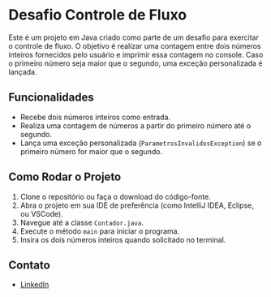 # Desafio Controle de Fluxo

Este é um projeto em Java criado como parte de um desafio para exercitar o controle de fluxo. O objetivo é realizar uma contagem entre dois números inteiros fornecidos pelo usuário e imprimir essa contagem no console. Caso o primeiro número seja maior que o segundo, uma exceção personalizada é lançada.

## Funcionalidades

- Recebe dois números inteiros como entrada.
- Realiza uma contagem de números a partir do primeiro número até o segundo.
- Lança uma exceção personalizada (`ParametrosInvalidosException`) se o primeiro número for maior que o segundo.

## Como Rodar o Projeto

1. Clone o repositório ou faça o download do código-fonte.
2. Abra o projeto em sua IDE de preferência (como IntelliJ IDEA, Eclipse, ou VSCode).
3. Navegue até a classe `Contador.java`.
4. Execute o método `main` para iniciar o programa.
5. Insira os dois números inteiros quando solicitado no terminal.

## Contato

- [LinkedIn](https://www.linkedin.com/in/mileto)
